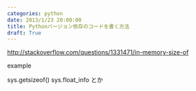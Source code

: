 ```yaml
---
categories: python
date: 2013/1/23 20:00:00
title: Pythonバージョン依存のコードを書く方法
draft: True
---
```




http://stackoverflow.com/questions/1331471/in-memory-size-of


example

sys.getsizeof()
sys.float_info
とか
